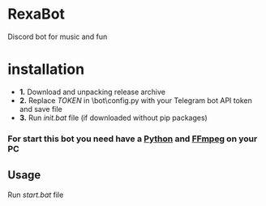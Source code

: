 # RexaBot
Discord bot for music and fun

# **installation**
* **1.** Download and unpacking release archive
* **2.** Replace *TOKEN* in \bot\config.py with your Telegram bot API token and save file
* **3.** Run *init.bat* file (if downloaded without pip packages)
  
### For start this bot you need have a [Python](https://www.python.org/downloads/) and [FFmpeg](https://ffmpeg.org/download.html) on your PC

## **Usage**
Run *start.bat* file
